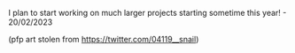 I plan to start working on much larger projects starting sometime this year!
\- 20/02/2023

(pfp art stolen from https://twitter.com/04119__snail)
